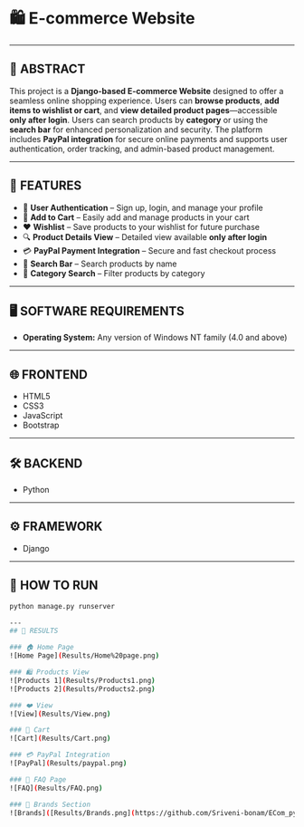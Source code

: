 # 🛍️ E-commerce Website

---

## 📄 ABSTRACT

This project is a **Django-based E-commerce Website** designed to offer a seamless online shopping experience. Users can **browse products**, **add items to wishlist or cart**, and **view detailed product pages**—accessible **only after login**. Users can search products by **category** or using the **search bar** for enhanced personalization and security. The platform includes **PayPal integration** for secure online payments and supports user authentication, order tracking, and admin-based product management.

---

## 🔑 FEATURES

- 🔐 **User Authentication** – Sign up, login, and manage your profile
- 🛒 **Add to Cart** – Easily add and manage products in your cart
- ❤️ **Wishlist** – Save products to your wishlist for future purchase
- 🔍 **Product Details View** – Detailed view available **only after login**
- 💳 **PayPal Payment Integration** – Secure and fast checkout process
- 🔎 **Search Bar** – Search products by name
- 🧩 **Category Search** – Filter products by category

---

## 🖥️ SOFTWARE REQUIREMENTS

- **Operating System:** Any version of Windows NT family (4.0 and above)

---

## 🌐 FRONTEND

- HTML5  
- CSS3  
- JavaScript  
- Bootstrap  

---

## 🛠️ BACKEND

- Python

---

## ⚙️ FRAMEWORK

- Django

---

## 🚀 HOW TO RUN

```bash
python manage.py runserver

---
## 📸 RESULTS

### 🏠 Home Page
![Home Page](Results/Home%20page.png)

### 🛍️ Products View
![Products 1](Results/Products1.png)
![Products 2](Results/Products2.png)

### ❤️ View
![View](Results/View.png)

### 🛒 Cart
![Cart](Results/Cart.png)

### 💳 PayPal Integration
![PayPal](Results/paypal.png)

### 🧾 FAQ Page
![FAQ](Results/FAQ.png)

### 🔰 Brands Section
![Brands]([Results/Brands.png](https://github.com/Sriveni-bonam/ECom_python_fullstack/blob/a3e975ec1ea02c5dec0cc204d37cb8c5559bd5eb/Results/Brands.png))
